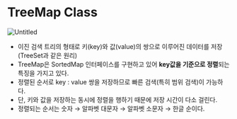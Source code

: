 # TreeMap Class

![Untitled](TreeMap%20Class%20d3dae699b73f4e728cf8913359b4ef8b/Untitled.png)

- 이진 검색 트리의 형태로 키(key)와 값(value)의 쌍으로 이루어진 데이터를 저장 (TreeSet과 같은 원리)
- TreeMap은 SortedMap 인터페이스를 구현하고 있어 **key값을 기준으로 정렬**되는 특징을 가지고 있다.
- 정렬된 순서로 key : value 쌍을 저장하므로 빠른 검색(특히 범위 검색)이 가능하다.
- 단, 키와 값을 저장하는 동시에 정렬을 행하기 때문에 저장 시간이 다소 걸린다.
- 정렬되는 순서는 숫자 → 알파벳 대문자 → 알파벳 소문자 → 한글 순이다.